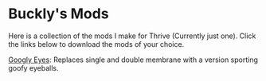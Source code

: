 # Buckly's Mods
Here is a collection of the mods I make for Thrive (Currently just one). Click the links below to download the mods of your choice.

[Googly Eyes](https://github.com/buckly90/ModdingThrive/raw/main/Downloads/Googly%20Eyes.zip): Replaces single and double membrane with a version sporting goofy eyeballs.

